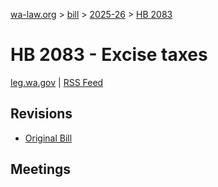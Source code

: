 [wa-law.org](/) > [bill](/bill/) > [2025-26](/bill/2025-26/) > [HB 2083](/bill/2025-26/hb/2083/)

# HB 2083 - Excise taxes
[leg.wa.gov](https://app.leg.wa.gov/billsummary?BillNumber=2083&Year=2025&Initiative=false) | [RSS Feed](./rss.xml)

## Revisions
* [Original Bill](1/)

## Meetings
